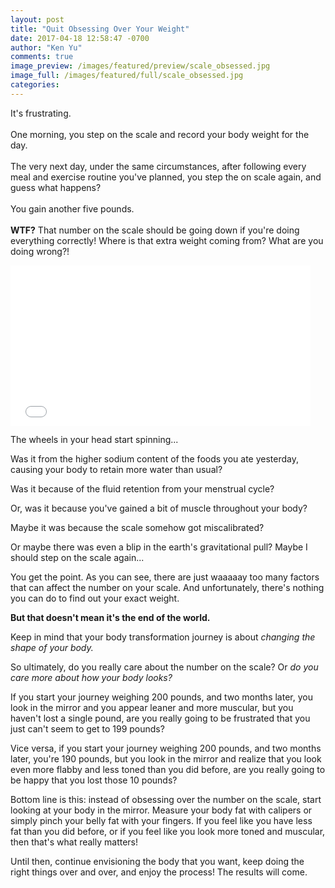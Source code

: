 ```yaml
---
layout: post
title: "Quit Obsessing Over Your Weight"
date: 2017-04-18 12:58:47 -0700
author: "Ken Yu"
comments: true
image_preview: /images/featured/preview/scale_obsessed.jpg
image_full: /images/featured/full/scale_obsessed.jpg
categories:
---
```


It's frustrating.<br/>
<br/>
One morning, you step on the scale and record your body weight for the day.<br/>
<br/>
The very next day, under the same circumstances, after following every meal and exercise routine you've planned, you step the on scale again, and guess what happens?<br/>
<br/>
You gain another five pounds.<br/>
<br/>
**WTF?** That number on the scale should be going down if you're doing everything correctly! Where is that extra weight coming from? What are you doing wrong?!

<iframe src="//giphy.com/embed/FlOHnTIv1mj2U" width="480" height="256.6530612244898" frameBorder="0" class="giphy-embed" allowFullScreen></iframe>

The wheels in your head start spinning...

Was it from the higher sodium content of the foods you ate yesterday, causing your body to retain more water than usual?

Was it because of the fluid retention from your menstrual cycle?

Or, was it because you've gained a bit of muscle throughout your body?

Maybe it was because the scale somehow got miscalibrated?

Or maybe there was even a blip in the earth's gravitational pull? Maybe I should step on the scale again...

You get the point. As you can see, there are just waaaaay too many factors that can affect the number on your scale. And unfortunately, there's nothing you can do to find out your exact weight.

**But that doesn't mean it's the end of the world.**

Keep in mind that your body transformation journey is about *changing the shape of your body.*

So ultimately, do you really care about the number on the scale? Or *do you care more about how your body looks?*

If you start your journey weighing 200 pounds, and two months later, you look in the mirror and you appear leaner and more muscular, but you haven't lost a single pound, are you really going to be frustrated that you just can't seem to get to 199 pounds?

Vice versa, if you start your journey weighing 200 pounds, and two months later, you're 190 pounds, but you look in the mirror and realize that you look even more flabby and less toned than you did before, are you really going to be happy that you lost those 10 pounds?

Bottom line is this: instead of obsessing over the number on the scale, start looking at your body in the mirror. Measure your body fat with calipers or simply pinch your belly fat with your fingers. If you feel like you have less fat than you did before, or if you feel like you look more toned and muscular, then that's what really matters!

Until then, continue envisioning the body that you want, keep doing the right things over and over, and enjoy the process! The results will come.
